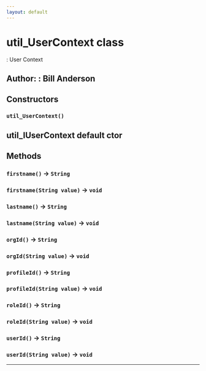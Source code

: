 ```yaml
---
layout: default
---
```

# util_UserContext class

: User Context


**Author:** : Bill Anderson
---
## Constructors
### `util_UserContext()`

util_IUserContext default ctor
---
## Methods
### `firstname()` → `String`
### `firstname(String value)` → `void`
### `lastname()` → `String`
### `lastname(String value)` → `void`
### `orgId()` → `String`
### `orgId(String value)` → `void`
### `profileId()` → `String`
### `profileId(String value)` → `void`
### `roleId()` → `String`
### `roleId(String value)` → `void`
### `userId()` → `String`
### `userId(String value)` → `void`
---
